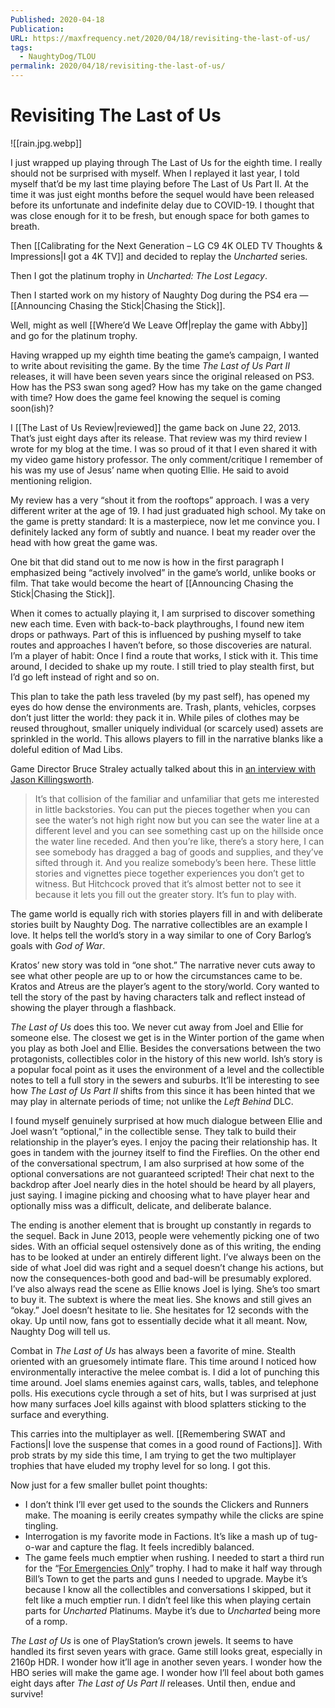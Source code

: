```yaml
---
Published: 2020-04-18
Publication: 
URL: https://maxfrequency.net/2020/04/18/revisiting-the-last-of-us/
tags:
  - NaughtyDog/TLOU
permalink: 2020/04/18/revisiting-the-last-of-us/
---
```

# Revisiting The Last of Us

![[rain.jpg.webp]]

I just wrapped up playing through The Last of Us for the eighth time. I really should not be surprised with myself. When I replayed it last year, I told myself that’d be my last time playing before The Last of Us Part II. At the time it was just eight months before the sequel would have been released before its unfortunate and indefinite delay due to COVID-19. I thought that was close enough for it to be fresh, but enough space for both games to breath.

Then [[Calibrating for the Next Generation – LG C9 4K OLED TV Thoughts & Impressions|I got a 4K TV]] and decided to replay the *Uncharted* series.

Then I got the platinum trophy in *Uncharted: The Lost Legacy*.

Then I started work on my history of Naughty Dog during the PS4 era — [[Announcing Chasing the Stick|Chasing the Stick]].

Well, might as well [[Where’d We Leave Off|replay the game with Abby]] and go for the platinum trophy.

Having wrapped up my eighth time beating the game’s campaign, I wanted to write about revisiting the game. By the time *The Last of Us Part II* releases, it will have been seven years since the original released on PS3. How has the PS3 swan song aged? How has my take on the game changed with time? How does the game feel knowing the sequel is coming soon(ish)?

I [[The Last of Us Review|reviewed]] the game back on June 22, 2013. That’s just eight days after its release. That review was my third review I wrote for my blog at the time. I was so proud of it that I even shared it with my video game history professor. The only comment/critique I remember of his was my use of Jesus’ name when quoting Ellie. He said to avoid mentioning religion.

My review has a very “shout it from the rooftops” approach. I was a very different writer at the age of 19. I had just graduated high school. My take on the game is pretty standard: It is a masterpiece, now let me convince you. I definitely lacked any form of subtly and nuance. I beat my reader over the head with how great the game was.

One bit that did stand out to me now is how in the first paragraph I emphasized being “actively involved” in the game’s world, unlike books or film. That take would become the heart of [[Announcing Chasing the Stick|Chasing the Stick]].

When it comes to actually playing it, I am surprised to discover something new each time. Even with back-to-back playthroughs, I found new item drops or pathways. Part of this is influenced by pushing myself to take routes and approaches I haven’t before, so those discoveries are natural. I’m a player of habit: Once I find a route that works, I stick with it. This time around, I decided to shake up my route. I still tried to play stealth first, but I’d go left instead of right and so on.

This plan to take the path less traveled (by my past self), has opened my eyes do how dense the environments are. Trash, plants, vehicles, corpses don’t just litter the world: they pack it in. While piles of clothes may be reused throughout, smaller uniquely individual (or scarcely used) assets are sprinkled in the world. This allows players to fill in the narrative blanks like a doleful edition of Mad Libs.

Game Director Bruce Straley actually talked about this in [an interview with Jason Killingsworth](https://www.jason-killingsworth.com/blog/2020/1/6/the-last-of-us-in-depth-developer-post-mortem).

> It’s that collision of the familiar and unfamiliar that gets me interested in little backstories. You can put the pieces together when you can see the water’s not high right now but you can see the water line at a different level and you can see something cast up on the hillside once the water line receded. And then you’re like, there’s a story here, I can see somebody has dragged a bag of goods and supplies, and they’ve sifted through it. And you realize somebody’s been here. These little stories and vignettes piece together experiences you don’t get to witness. But Hitchcock proved that it’s almost better not to see it because it lets you fill out the greater story. It’s fun to play with.

The game world is equally rich with stories players fill in and with deliberate stories built by Naughty Dog. The narrative collectibles are an example I love. It helps tell the world’s story in a way similar to one of Cory Barlog’s goals with *God of War*.

Kratos’ new story was told in “one shot.” The narrative never cuts away to see what other people are up to or how the circumstances came to be. Kratos and Atreus are the player’s agent to the story/world. Cory wanted to tell the story of the past by having characters talk and reflect instead of showing the player through a flashback.

*The Last of Us* does this too. We never cut away from Joel and Ellie for someone else. The closest we get is in the Winter portion of the game when you play as both Joel and Ellie. Besides the conversations between the two protagonists, collectibles color in the history of this new world. Ish’s story is a popular focal point as it uses the environment of a level and the collectible notes to tell a full story in the sewers and suburbs. It’ll be interesting to see how *The Last of Us Part II* shifts from this since it has been hinted that we may play in alternate periods of time; not unlike the *Left Behind* DLC.

I found myself genuinely surprised at how much dialogue between Ellie and Joel wasn’t “optional,” in the collectible sense. They talk to build their relationship in the player’s eyes. I enjoy the pacing their relationship has. It goes in tandem with the journey itself to find the Fireflies. On the other end of the conversational spectrum, I am also surprised at how some of the optional conversations are not guaranteed scripted! Their chat next to the backdrop after Joel nearly dies in the hotel should be heard by all players, just saying. I imagine picking and choosing what to have player hear and optionally miss was a difficult, delicate, and deliberate balance.

The ending is another element that is brought up constantly in regards to the sequel. Back in June 2013, people were vehemently picking one of two sides. With an official sequel ostensively done as of this writing, the ending has to be looked at under an entirely different light. I’ve always been on the side of what Joel did was right and a sequel doesn’t change his actions, but now the consequences-both good and bad-will be presumably explored. I’ve also always read the scene as Ellie knows Joel is lying. She’s too smart to buy it. The subtext is where the meat lies. She knows and still gives an “okay.” Joel doesn’t hesitate to lie. She hesitates for 12 seconds with the okay. Up until now, fans got to essentially decide what it all meant. Now, Naughty Dog will tell us.

Combat in *The Last of Us* has always been a favorite of mine. Stealth oriented with an gruesomely intimate flare. This time around I noticed how environmentally interactive the melee combat is. I did a lot of punching this time around. Joel slams enemies against cars, walls, tables, and telephone polls. His executions cycle through a set of hits, but I was surprised at just how many surfaces Joel kills against with blood splatters sticking to the surface and everything.

This carries into the multiplayer as well. [[Remembering SWAT and Factions|I love the suspense that comes in a good round of Factions]]. With prob strats by my side this time, I am trying to get the two multiplayer trophies that have eluded my trophy level for so long. I got this.

Now just for a few smaller bullet point thoughts:

- I don’t think I’ll ever get used to the sounds the Clickers and Runners make. The moaning is eerily creates sympathy while the clicks are spine tingling.
- Interrogation is my favorite mode in Factions. It’s like a mash up of tug-o-war and capture the flag. It feels incredibly balanced.
- The game feels much emptier when rushing. I needed to start a third run for the “[For Emergencies Only](https://www.playstationtrophies.org/game/the-last-of-us-remastered/trophy/89703-For-emergencies-only.html)” trophy. I had to make it half way through Bill’s Town to get the parts and guns I needed to upgrade. Maybe it’s because I know all the collectibles and conversations I skipped, but it felt like a much emptier run. I didn’t feel like this when playing certain parts for *Uncharted* Platinums. Maybe it’s due to *Uncharted* being more of a romp.

*The Last of Us* is one of PlayStation’s crown jewels. It seems to have handled its first seven years with grace. Game still looks great, especially in 2160p HDR. I wonder how it’ll age in another seven years. I wonder how the HBO series will make the game age. I wonder how I’ll feel about both games eight days after *The Last of Us Part II* releases. Until then, endue and survive!